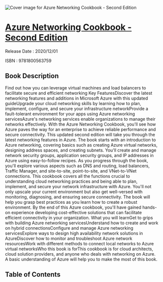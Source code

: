 ![Cover image for Azure Networking Cookbook - Second Edition](https://imgdetail.ebookreading.net/cover/cover/202109/EB9781800563759.jpg)

[Azure Networking Cookbook - Second Edition](https://ebookreading.net/view/book/Azure+Networking+Cookbook+-+Second+Edition-EB9781800563759_1.html "Azure Networking Cookbook - Second Edition")
====================================================================================================================

Release Date : 2020/12/01

ISBN : 9781800563759

Book Description
-----------------

Find out how you can leverage virtual machines and load balancers to facilitate secure and efficient networking
Key FeaturesDiscover the latest networking features and additions in Microsoft Azure with this updated guideUpgrade your cloud networking skills by learning how to plan, implement, configure, and secure your infrastructure networkProvide a fault-tolerant environment for your apps using Azure networking servicesAzure's networking services enable organizations to manage their networks effectively. With the Azure Networking Cookbook, you'll see how Azure paves the way for an enterprise to achieve reliable performance and secure connectivity.
This updated second edition will take you through the latest networking features in Azure. The book starts with an introduction to Azure networking, covering basics such as creating Azure virtual networks, designing address spaces, and creating subnets. You'll create and manage network security groups, application security groups, and IP addresses in Azure using easy-to-follow recipes. As you progress through the book, you'll explore various aspects such as DNS and routing, load balancers, Traffic Manager, and site-to-site, point-to-site, and VNet-to-VNet connections. This cookbook covers all the functions crucial to understanding cloud networking practices and being able to plan, implement, and secure your network infrastructure with Azure. You'll not only upscale your current environment but also get well-versed with monitoring, diagnosing, and ensuring secure connectivity. The book will help you grasp best practices as you learn how to create a robust environment.
By the end of this Azure cookbook, you'll have gained hands-on experience developing cost-effective solutions that can facilitate efficient connectivity in your organization.
What you will learnGet to grips with building Azure networking servicesUnderstand how to create and work on hybrid connectionsConfigure and manage Azure networking servicesExplore ways to design high availability network solutions in AzureDiscover how to monitor and troubleshoot Azure network resourcesWork with different methods to connect local networks to Azure virtual networksWho this book is forThis cookbook is for cloud architects, cloud solution providers, and anyone who deals with networking on Azure. A basic understanding of Azure will help you to make the most of this book.


Table of Contents
-----------------

